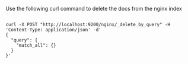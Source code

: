 
Use the following curl command to delete the docs from the nginx index

``` curl

curl -X POST "http://localhost:9200/nginx/_delete_by_query" -H 'Content-Type: application/json' -d'
{
  "query": {
    "match_all": {}
  }
}'
```
